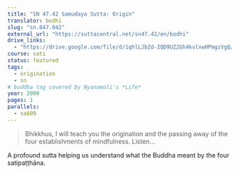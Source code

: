 ```yaml
---
title: "SN 47.42 Samudaya Sutta: Origin"
translator: bodhi
slug: "sn.047.042"
external_url: "https://suttacentral.net/sn47.42/en/bodhi"
drive_links:
  - "https://drive.google.com/file/d/1qhlLJbZd-IQD9UZ2Gh4kvlxwHPmgzVgQ/view?usp=drivesdk"
course: sati
status: featured
tags:
  - origination
  - sn
# buddha tag covered by Nyanamoli's *Life*
year: 2000
pages: 1
parallels:
  - sa609
---
```


> Bhikkhus, I will teach you the origination and the passing away of the four establishments of mindfulness. Listen...

A profound sutta helping us understand what the Buddha meant by the four satipaṭṭhāna.
